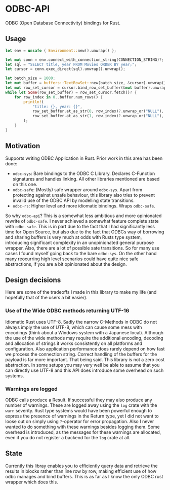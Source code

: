 # ODBC-API

ODBC (Open Database Connectivity) bindings for Rust.

## Usage

```rust
let env = unsafe { Environment::new().unwrap() };

let mut conn = env.connect_with_connection_string(CONNECTION_STRING)?;
let sql = "SELECT title, year FROM Movies ORDER BY year;";
let cursor = conn.exec_direct(sql).unwrap().unwrap();

let batch_size = 1000;
let mut buffer = buffers::TextRowSet::new(batch_size, &cursor).unwrap();
let mut row_set_cursor = cursor.bind_row_set_buffer(&mut buffer).unwrap();
while let Some(row_set_buffer) = row_set_cursor.fetch()? {
    for row_index in 0..buffer.num_rows() {
        println!(
            "title: {}, year: {}",
            row_set_buffer.at_as_str(0, row_index)?.unwrap_or("NULL"),
            row_set_buffer.at_as_str(1, row_index)?.unwrap_or("NULL"),
        );
    }
}
```

## Motivation

Supports writing ODBC Application in Rust. Prior work in this area has been done:

* `odbc-sys`: Bare bindings to the ODBC C Library. Declares C-Function signatures and handles linking. All other libraries mentioned are based on this one.
* `odbc-safe`: (Mostly) safe wrapper around `odbc-sys`. Apart from protecting against unsafe behaviour, this library also tries to prevent invalid use of the ODBC API by modelling state transitions.
* `odbc-rs`: Higher level and more idiomatic bindings. Wraps `odbc-safe`.

So why `odbc-api`? This is a somewhat less ambitious and more opinionated rewrite of `odbc-safe`. I never achieved a somewhat feature complete state with `odbc-safe`. This is in part due to the fact that I had significantly less time for Open Source, but also due to the fact that ODBCs way of borrowing and sharing buffers is very much at odds with Rusts type system, introducing significant complexity in an unopinionated general purpose wrapper. Also, there are a lot of possible sate transitions. So for many use cases I found myself going back to the bare `odbc-sys`. On the other hand many reocurring high level scenarios could have quite nice safe abstractions, if you are a bit opinionated about the design.

## Design decisions

Here are some of the tradeoffs I made in this library to make my life (and hopefully that of the users a bit easier).

### Use of the Wide ODBC methods returning UTF-16

Idiomatic Rust uses UTF-8. Sadly the narrow C-Methods in ODBC do not always imply the use of UTF-8, which can cause some mess with encodings (think about a Windows system with a Japanese local). Although the use of the wide methods may require the additional encoding, decoding and allocation of strings it works consistently on all platforms and configuration. Also application performance does rarely depend on how fast we process the connection string. Correct handling of the buffers for the payload is far more important. That being said. This library is not a zero cost abstraction. In some setups you may very well be able to assume that you can directly use UTF-8 and this API does introduce some overhead on such systems.

### Warnings are logged

ODBC calls produce a Result. If successful they may also produce any number of warnings. These are logged away using the `log` crate with the `warn` severity. Rust type systems would have been powerful enough to express the presence of warnings in the Return type, yet I did not want to loose out on simply using `?`-operator for error propagation. Also I never wanted to do something with these warnings besides logging them. Some overhead is introduced, as the messages for these warnings are allocated, even if you do not register a backend for the `log` crate at all.

## State

Currently this libray enables you to efficiently query data and retrieve the results in blocks rather than line row by row, making efficient use of how odbc manages and bind buffers. This is as far as I know the only ODBC rust wrapper which does this.

